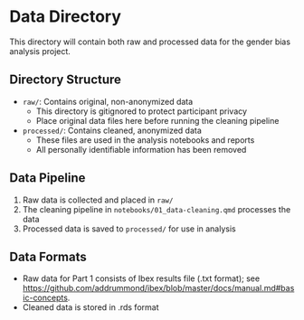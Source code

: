 # Data Directory

This directory will contain both raw and processed data for the gender bias analysis project.

## Directory Structure

- `raw/`: Contains original, non-anonymized data
  - This directory is gitignored to protect participant privacy
  - Place original data files here before running the cleaning pipeline
- `processed/`: Contains cleaned, anonymized data
  - These files are used in the analysis notebooks and reports
  - All personally identifiable information has been removed

## Data Pipeline

1. Raw data is collected and placed in `raw/`
2. The cleaning pipeline in `notebooks/01_data-cleaning.qmd` processes the data
3. Processed data is saved to `processed/` for use in analysis

## Data Formats

- Raw data for Part 1 consists of Ibex results file (.txt format); see https://github.com/addrummond/ibex/blob/master/docs/manual.md#basic-concepts.
- Cleaned data is stored in .rds format
